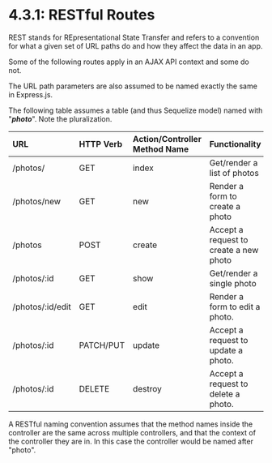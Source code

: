 # 4.3.1: RESTful Routes

REST stands for REpresentational State Transfer and refers to a convention for what a given set of URL paths do and how they affect the data in an app.

Some of the following routes apply in an AJAX API context and some do not.

The URL path parameters are also assumed to be named exactly the same in Express.js.

The following table assumes a table \(and thus Sequelize model\) named with "_**photo**_". Note the pluralization.

| **URL** | **HTTP Verb** | **Action/Controller Method Name** | Functionality |  Format | SQL |
| :--- | :--- | :--- | :--- | :--- | :--- |
| /photos/ | GET | index | Get/render a list of photos | JSON/HTML | SELECT |
| /photos/new | GET | new | Render a form to create a photo | HTML | n/a |
| /photos | POST | create | Accept a request to create a new photo | JSON/Form Submit | INSERT |
| /photos/:id | GET | show | Get/render a single photo | JSON/HTML | SELECT |
| /photos/:id/edit | GET | edit | Render a form to edit a photo. | HTML | SELECT |
| /photos/:id | PATCH/PUT | update | Accept a request to update a photo. | JSON/Form submit | UPDATE |
| /photos/:id | DELETE | destroy | Accept a request to delete a photo. | JSON/Form submit | DELETE |

A RESTful naming convention assumes that the method names inside the controller are the same across multiple controllers, and that the context of the controller they are in. In this case the controller would be named after "photo".

